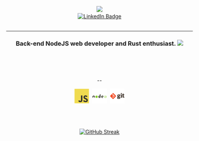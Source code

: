 <div id="header" align="center">
  <img src="https://media.giphy.com/media/M9gbBd9nbDrOTu1Mqx/giphy.gif" width="100"/>
  
  <div id="badges">
    <a href="your-linkedin-URL">
      <img src="https://img.shields.io/badge/LinkedIn-blue?style=for-the-badge&logo=linkedin&logoColor=white" alt="LinkedIn Badge"/>
    </a>
  </div>
  <img src="https://komarev.com/ghpvc/?username=Mongark&style=flat-square&color=blue" alt=""/>
  
  ---
  
  ### Back-end NodeJS web developer and Rust enthusiast. <img src="https://camo.githubusercontent.com/fb070d9f71a64edbafed08519130d75e7e0a0a69665d50d94ad095157f702e59/68747470733a2f2f6d656469612e67697068792e636f6d2f6d656469612f6d47634e6a736657416a593541455a4e77362f67697068792e676966" width="48px" />
  
  <br />
  <br />
  <br />
  
 --
  
  <div class="skills">
    <img src="https://github.com/devicons/devicon/blob/master/icons/javascript/javascript-original.svg" title="JavaScript" alt="JavaScript" width="40" height="40"/>&nbsp;
    <img src="https://github.com/devicons/devicon/blob/master/icons/nodejs/nodejs-original-wordmark.svg" title="NodeJS" alt="NodeJS" width="40" height="40"/>&nbsp;
    <img src="https://github.com/devicons/devicon/blob/master/icons/git/git-original-wordmark.svg" title="Git" **alt="Git" width="40" height="40"/>
</div>
  
  <br />
  <br />
  <br />
  
  [![GitHub Streak](http://github-readme-streak-stats.herokuapp.com?user=Mongark&theme=dracula)](https://git.io/streak-stats)
  <!--[![Top Langs](https://github-readme-stats.vercel.app/api/top-langs/?username=sorkofi&layout=compact&theme=vision-friendly-dark)](https://github.com/anuraghazra/github-readme-stats)
  
  [![GitHub Streak](https://github-readme-streak-stats.herokuapp.com/?user=Mongark&theme=dracula)](https://git.io/streak-stats)

  [![Mongark's GitHub stats](https://github-readme-stats.vercel.app/api?username=Mongark&show_icons=true&theme=dracula)](https://github.com/anuraghazra/github-readme-stats)--> 
  
</div>
